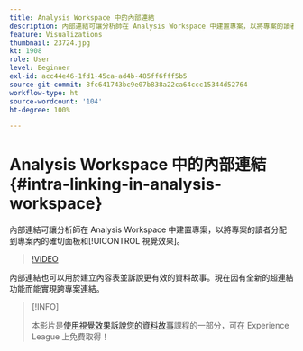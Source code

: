```yaml
---
title: Analysis Workspace 中的內部連結
description: 內部連結可讓分析師在 Analysis Workspace 中建置專案，以將專案的讀者分配到專案內的確切面板和視覺效果。
feature: Visualizations
thumbnail: 23724.jpg
kt: 1908
role: User
level: Beginner
exl-id: acc44e46-1fd1-45ca-ad4b-485ff6fff5b5
source-git-commit: 8fc641743bc9e07b838a22ca64ccc15344d52764
workflow-type: ht
source-wordcount: '104'
ht-degree: 100%

---
```


# Analysis Workspace 中的內部連結 {#intra-linking-in-analysis-workspace}

內部連結可讓分析師在 Analysis Workspace 中建置專案，以將專案的讀者分配到專案內的確切面板和[!UICONTROL 視覺效果]。

>[!VIDEO](https://video.tv.adobe.com/v/23724/?quality=12&learn=on)

內部連結也可以用於建立內容表並訴說更有效的資料故事。現在因有全新的超連結功能而能實現跨專案連結。

>[!INFO]
>
> 本影片是[使用視覺效果訴說您的資料故事](https://experienceleague.adobe.com/?recommended=Analytics-U-1-2021.1.visualizations)課程的一部分，可在 Experience League 上免費取得！
